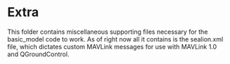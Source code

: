 Extra
=====

This folder contains miscellaneous supporting files necessary for the basic_model code to work. As of right now all it contains is the sealion.xml file, which dictates custom MAVLink messages for use with MAVLink 1.0 and QGroundControl. 